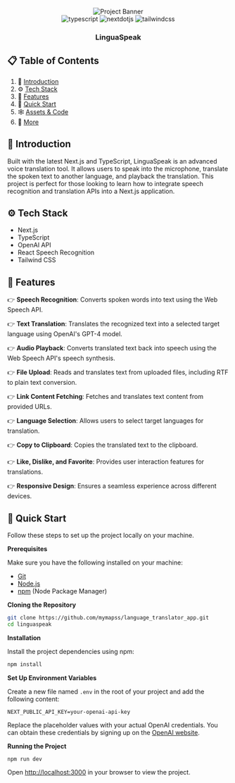 <div align="center">
  <br />
      <img src="./public/test2.jpg" alt="Project Banner">
    </a>
  
  <br />

  <div>
    <img src="https://img.shields.io/badge/-TypeScript-black?style=for-the-badge&logoColor=white&logo=typescript&color=3178C6" alt="typescript" />
    <img src="https://img.shields.io/badge/-Next_JS-black?style=for-the-badge&logoColor=white&logo=nextdotjs&color=000000" alt="nextdotjs" />
    <img src="https://img.shields.io/badge/-Tailwind_CSS-black?style=for-the-badge&logoColor=white&logo=tailwindcss&color=06B6D4" alt="tailwindcss" />
  </div>

  <h3 align="center">LinguaSpeak</h3>
  
</div>

## 📋 <a name="table">Table of Contents</a>

1. 🤖 [Introduction](#introduction)
2. ⚙️ [Tech Stack](#tech-stack)
3. 🔋 [Features](#features)
4. 🤸 [Quick Start](#quick-start)
5. 🕸️ [Assets & Code](#snippets)
6. 🚀 [More](#more)

## <a name="introduction">🤖 Introduction</a>

Built with the latest Next.js and TypeScript, LinguaSpeak is an advanced voice translation tool. It allows users to speak into the microphone, translate the spoken text to another language, and playback the translation. This project is perfect for those looking to learn how to integrate speech recognition and translation APIs into a Next.js application.

## <a name="tech-stack">⚙️ Tech Stack</a>

- Next.js
- TypeScript
- OpenAI API
- React Speech Recognition
- Tailwind CSS

## <a name="features">🔋 Features</a>

👉 **Speech Recognition**: Converts spoken words into text using the Web Speech API.

👉 **Text Translation**: Translates the recognized text into a selected target language using OpenAI's GPT-4 model.

👉 **Audio Playback**: Converts translated text back into speech using the Web Speech API's speech synthesis.

👉 **File Upload**: Reads and translates text from uploaded files, including RTF to plain text conversion.

👉 **Link Content Fetching**: Fetches and translates text content from provided URLs.

👉 **Language Selection**: Allows users to select target languages for translation.

👉 **Copy to Clipboard**: Copies the translated text to the clipboard.

👉 **Like, Dislike, and Favorite**: Provides user interaction features for translations.

👉 **Responsive Design**: Ensures a seamless experience across different devices.

## <a name="quick-start">🤸 Quick Start</a>

Follow these steps to set up the project locally on your machine.

**Prerequisites**

Make sure you have the following installed on your machine:

- [Git](https://git-scm.com/)
- [Node.js](https://nodejs.org/en)
- [npm](https://www.npmjs.com/) (Node Package Manager)

**Cloning the Repository**

```bash
git clone https://github.com/mymapss/language_translator_app.git
cd linguaspeak
```

**Installation**

Install the project dependencies using npm:

```bash
npm install
```

**Set Up Environment Variables**

Create a new file named `.env` in the root of your project and add the following content:

```env
NEXT_PUBLIC_API_KEY=your-openai-api-key
```

Replace the placeholder values with your actual OpenAI credentials. You can obtain these credentials by signing up on the [OpenAI website](https://openai.com/).

**Running the Project**

```bash
npm run dev
```

Open [http://localhost:3000](http://localhost:3000) in your browser to view the project.
